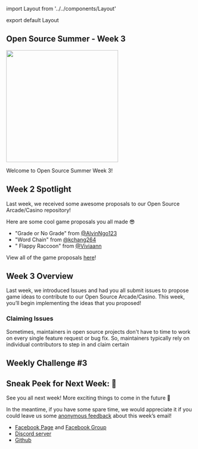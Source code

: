 import Layout from '../../components/Layout'

export default Layout



## Open Source Summer - Week 3

<img 
     width="300"
     src="https://cdn.glitch.com/61a28bf7-0354-48ea-a06b-150b62fc83d0%2Foctocat.png?v=1563242443399"
/>


Welcome to Open Source Summer Week 3!

## Week 2 Spotlight

Last week, we received some awesome proposals to our Open Source Arcade/Casino repository! 

Here are some cool game proposals you all made 😎

- "Grade or No Grade" from [@AlvinNgo123](https://github.com/AlvinNgo123)  
- "Word Chain" from [@kchang264 ](https://github.com/kchang264 ) 
- " Flappy Raccoon" from [@Viviaann](https://github.com/Viviaann) 



View all of the game proposals [here](https://github.com/os-ucsd/casino/issues?utf8=%E2%9C%93&q=label%3A%22SEAL+of+approval%22+)!


## Week 3 Overview

Last week, we introduced Issues and had you all submit issues to propose game ideas to contribute to our Open Source Arcade/Casino. This week, you’ll begin implementing the ideas that you proposed!


### Claiming Issues

Sometimes, maintainers in open source projects don't have to time to work on every single feature request or bug fix. So, maintainers typically rely on individual contributors to step in and claim certain  


## Weekly Challenge #3







## Sneak Peek for Next Week: 📝


See you all next week! More exciting things to come in the future 🚀 

In the meantime, if you have some spare time, we would appreciate it if you could leave us some [anonymous feedback](https://forms.gle/ngYehVnMoQT27Lft8) about this week’s email!

- [Facebook Page](https://www.facebook.com/OpenSourceUCSD/) and [Facebook Group](https://www.facebook.com/groups/OpenSourceUCSD/)
- [Discord server](https://discord.gg/EBx4pw)
- [Github](https://github.com/os-ucsd)
